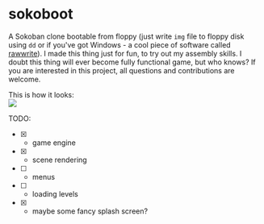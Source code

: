 # sokoboot
A Sokoban clone bootable from floppy (just write `img` file to floppy disk using `dd` or if you've got Windows - a cool piece of software called [rawwrite](http://www.chrysocome.net/rawwrite)). I made this thing just for fun, to try out my assembly skills. I doubt this thing will ever become fully functional game, but who knows? If you are interested in this project, all questions and contributions are welcome.


This is how it looks:<br>
<img src=https://media.giphy.com/media/26gs98LgOQDNeyduo/source.gif></img>

TODO:
  - [x] - game engine
  - [x] - scene rendering
  - [ ] - menus
  - [ ] - loading levels
  - [x] - maybe some fancy splash screen?
